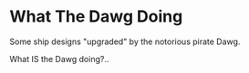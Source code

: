 # What The Dawg Doing

Some ship designs \"upgraded\" by the notorious pirate Dawg.

What IS the Dawg doing?..
